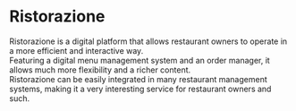 # Ristorazione
Ristorazione is a digital platform that allows restaurant owners to operate in a more efficient and interactive way.  
Featuring a digital menu management system and an order manager, it allows much more flexibility and a richer content.  
Ristorazione can be easily integrated in many restaurant management systems, making it a very interesting service for restaurant owners and such.
